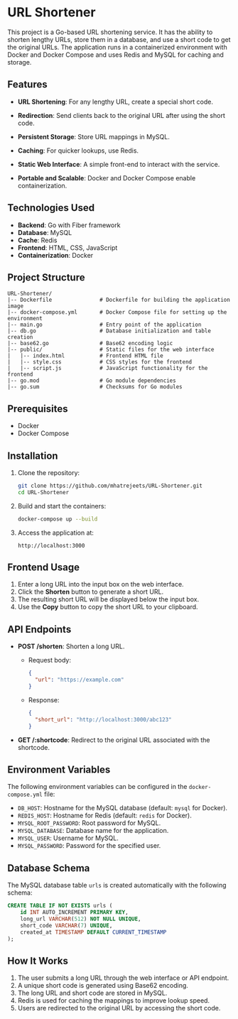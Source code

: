 # URL Shortener

This project is a Go-based URL shortening service.  It has the ability to shorten lengthy URLs, store them in a database, and use a short code to get the original URLs.  The application runs in a containerized environment with Docker and Docker Compose and uses Redis and MySQL for caching and storage.

## Features

 * **URL Shortening**: For any lengthy URL, create a special short code.
 * **Redirection**: Send clients back to the original URL after using the short code.

 * **Persistent Storage**: Store URL mappings in MySQL.
 * **Caching**: For quicker lookups, use Redis.
 * **Static Web Interface**: A simple front-end to interact with the service.
 * **Portable and Scalable**: Docker and Docker Compose enable containerization.


## Technologies Used

* **Backend**: Go with Fiber framework
* **Database**: MySQL
* **Cache**: Redis
* **Frontend**: HTML, CSS, JavaScript
* **Containerization**: Docker

## Project Structure

```plaintext
URL-Shortener/
|-- Dockerfile               # Dockerfile for building the application image
|-- docker-compose.yml       # Docker Compose file for setting up the environment
|-- main.go                  # Entry point of the application
|-- db.go                    # Database initialization and table creation
|-- base62.go                # Base62 encoding logic
|-- public/                  # Static files for the web interface
|   |-- index.html           # Frontend HTML file
|   |-- style.css            # CSS styles for the frontend
|   |-- script.js            # JavaScript functionality for the frontend
|-- go.mod                   # Go module dependencies
|-- go.sum                   # Checksums for Go modules
```

## Prerequisites

* Docker
* Docker Compose

## Installation

1. Clone the repository:

   ```bash
   git clone https://github.com/mhatrejeets/URL-Shortener.git
   cd URL-Shortener
   ```

2. Build and start the containers:

   ```bash
   docker-compose up --build
   ```

3. Access the application at:

   ```
   http://localhost:3000
   ```

## Frontend Usage

1. Enter a long URL into the input box on the web interface.
2. Click the **Shorten** button to generate a short URL.
3. The resulting short URL will be displayed below the input box.
4. Use the **Copy** button to copy the short URL to your clipboard.

## API Endpoints

* **POST /shorten**: Shorten a long URL.

  * Request body:

    ```json
    {
      "url": "https://example.com"
    }
    ```
  * Response:

    ```json
    {
      "short_url": "http://localhost:3000/abc123"
    }
    ```

* **GET /\:shortcode**: Redirect to the original URL associated with the shortcode.

## Environment Variables

The following environment variables can be configured in the `docker-compose.yml` file:

* `DB_HOST`: Hostname for the MySQL database (default: `mysql` for Docker).
* `REDIS_HOST`: Hostname for Redis (default: `redis` for Docker).
* `MYSQL_ROOT_PASSWORD`: Root password for MySQL.
* `MYSQL_DATABASE`: Database name for the application.
* `MYSQL_USER`: Username for MySQL.
* `MYSQL_PASSWORD`: Password for the specified user.

## Database Schema

The MySQL database table `urls` is created automatically with the following schema:

```sql
CREATE TABLE IF NOT EXISTS urls (
    id INT AUTO_INCREMENT PRIMARY KEY,
    long_url VARCHAR(512) NOT NULL UNIQUE,
    short_code VARCHAR(7) UNIQUE,
    created_at TIMESTAMP DEFAULT CURRENT_TIMESTAMP
);
```

## How It Works

1. The user submits a long URL through the web interface or API endpoint.
2. A unique short code is generated using Base62 encoding.
3. The long URL and short code are stored in MySQL.
4. Redis is used for caching the mappings to improve lookup speed.
5. Users are redirected to the original URL by accessing the short code.
